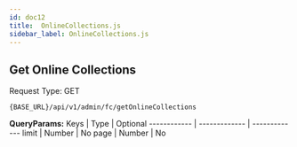 ```yaml
---
id: doc12
title:  OnlineCollections.js
sidebar_label: OnlineCollections.js
---
```


## Get Online Collections
Request Type: GET
```
{BASE_URL}/api/v1/admin/fc/getOnlineCollections
```
**QueryParams:**
Keys | Type | Optional
------------ | ------------- | -------------
limit | Number | No
page | Number | No

